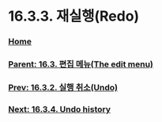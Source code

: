 # 16.3.3. 재실행(Redo)

### [Home](./00-home.md)
### [Parent: 16.3. 편집 메뉴(The edit menu)](./16-03-00-the-edit-menu.md)
### [Prev: 16.3.2. 실행 취소(Undo)](./16-03-02-00-undo.md)
### [Next: 16.3.4. Undo history](./16-03-04-undo-history.md)

